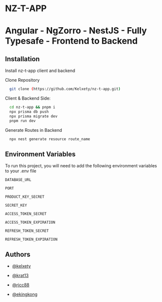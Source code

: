 # NZ-T-APP

# Angular - NgZorro - NestJS - Fully Typesafe - Frontend to Backend

## Installation

Install nz-t-app client and backend

Clone Repository

```bash
  git clone (https://github.com/Kelxety/nz-t-app.git)
```

Client & Backend Side:

```bash
  cd nz-t-app && pnpm i
  npx prisma db push
  npx prisma migrate dev
  pnpm run dev
```

Generate Routes in Backend

```bash
  npx nest generate resource route_name
```

## Environment Variables

To run this project, you will need to add the following environment variables to your .env file

`DATABASE_URL`

`PORT`

`PRODUCT_KEY_SECRET`

`SECRET_KEY`

`ACCESS_TOKEN_SECRET`

`ACCESS_TOKEN_EXPIRATION`

`REFRESH_TOKEN_SECRET`

`REFRESH_TOKEN_EXPIRATION`

## Authors

- [@kelxety](https://www.github.com/kelxety)

- [@krat13](https://github.com/KRAT13)

- [@rjcc88](https://github.com/rjcc88)

- [@ekingkong](https://github.com/ekingkong)
